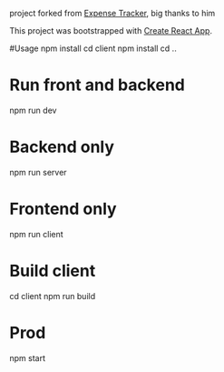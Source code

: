 project forked from [Expense Tracker](https://github.com/bradtraversy/expense-tracker-mern), big thanks to him

This project was bootstrapped with [Create React App](https://github.com/facebook/create-react-app).

#Usage
npm install
cd client npm install
cd ..

# Run front and backend

npm run dev

# Backend only

npm run server

# Frontend only

npm run client

# Build client

cd client
npm run build

# Prod

npm start
